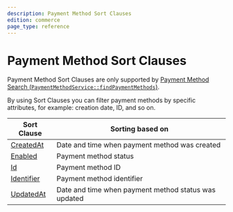```yaml
---
description: Payment Method Sort Clauses
edition: commerce
page_type: reference
---
```



# Payment Method Sort Clauses

Payment Method Sort Clauses are only supported by [Payment Method Search (`PaymentMethodService::findPaymentMethods`)](payment_method_api.md#get-multiple-payment-methods).

By using Sort Clauses you can filter payment methods by specific attributes, for example: creation date, ID, and so on.

| Sort Clause | Sorting based on |
|-----|-----|
|[CreatedAt](payment_method_createdat_sort_clause.md)|Date and time when payment method was created|
|[Enabled](payment_method_enabled_sort_clause.md)|Payment method status|
|[Id](payment_method_id_sort_clause.md)|Payment method ID|
|[Identifier](payment_method_identifier_sort_clause.md)|Payment method identifier|
|[UpdatedAt](payment_method_updatedat_sort_clause.md)|Date and time when payment method status was updated|
